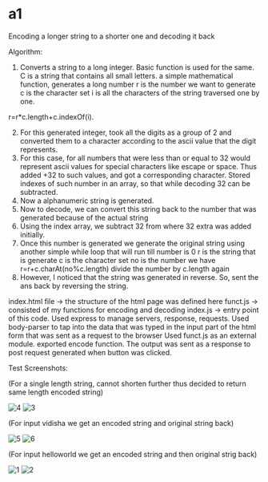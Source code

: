 # a1
Encoding a longer string to a shorter one and decoding it back

Algorithm:
1) Converts a string to a long integer. Basic function is used for the same. C is a string that contains all small letters. a simple mathematical function, generates a long number
r is the number we want to generate
c is the character set
i is all the characters of the string traversed one by one.

r=r*c.length+c.indexOf(i). 

2) For this generated integer, took all the digits as a group of 2 and converted them to a character according to the  ascii value that the digit represents.
3) For this case, for all numbers that were less than or equal to 32 would represent ascii values for special characters like escape or space. Thus  added +32 to such values, and got a corresponding character. Stored indexes of such number in an array, so that while decoding 32 can be subtracted.
4) Now a alphanumeric string is generated.
5) Now to decode, we can convert this string back to the number that was generated because of the actual string
6) Using the index array, we subtract  32 from where 32 extra was added initially.
7) Once this number is generated we generate the original string using another simple while loop that will run till number is 0
r is the string that is generate
c is the character set
no is the number we have  
r=r+c.charAt(no%c.length)
divide the number by c.length again
8) However, I noticed that the string was generated in reverse. So, sent the ans back by reversing the string.



index.html file -> the structure of the html page was defined here
funct.js -> consisted of my functions for encoding and decoding
index.js -> entry point of this code. 
Used express to  manage servers, response, requests.
Used body-parser to tap into the data that was typed in the input part of the html form that was sent as a request to the browser
Used funct.js  as an external module. exported encode function. The output was sent as a response to post request generated when button was clicked.


Test Screenshots:

(For a single length string, cannot shorten further thus decided to return same length encoded string)

![4](https://user-images.githubusercontent.com/51160533/68610605-23e9d800-04de-11ea-95f8-6595fec834b4.png)
![3](https://user-images.githubusercontent.com/51160533/68610604-23e9d800-04de-11ea-9165-73b8035ea005.png)



(For input vidisha we get an encoded string and original string back)

![5](https://user-images.githubusercontent.com/51160533/68610606-23e9d800-04de-11ea-878c-ab92f7d5edd9.png)
![6](https://user-images.githubusercontent.com/51160533/68610601-23514180-04de-11ea-9956-5b7876b21299.png)



(For input helloworld we get an encoded string and then original strig back)

![1](https://user-images.githubusercontent.com/51160533/68610602-23514180-04de-11ea-9611-da642af3e6fe.png)
![2](https://user-images.githubusercontent.com/51160533/68610603-23514180-04de-11ea-9dab-e7c514edbd9a.png)



